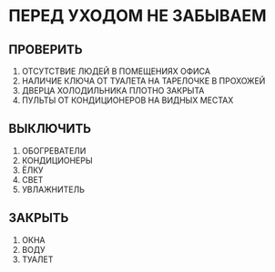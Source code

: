 # ПЕРЕД УХОДОМ НЕ ЗАБЫВАЕМ

## ПРОВЕРИТЬ

1. ОТСУТСТВИЕ ЛЮДЕЙ В ПОМЕЩЕНИЯХ ОФИСА
1. НАЛИЧИЕ КЛЮЧА ОТ ТУАЛЕТА НА ТАРЕЛОЧКЕ В ПРОХОЖЕЙ
1. ДВЕРЦА ХОЛОДИЛЬНИКА ПЛОТНО ЗАКРЫТА
1. ПУЛЬТЫ ОТ КОНДИЦИОНЕРОВ НА ВИДНЫХ МЕСТАХ

## ВЫКЛЮЧИТЬ

1. ОБОГРЕВАТЕЛИ
1. КОНДИЦИОНЕРЫ
1. ЁЛКУ
1. СВЕТ
1. УВЛАЖНИТЕЛЬ

## ЗАКРЫТЬ

1. ОКНА
1. ВОДУ
1. ТУАЛЕТ
